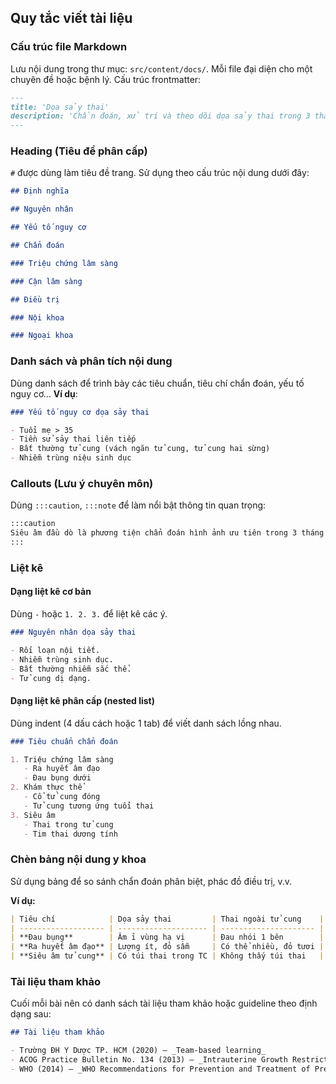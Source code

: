 ## Quy tắc viết tài liệu

### Cấu trúc file Markdown

Lưu nội dung trong thư mục: `src/content/docs/`. Mỗi file đại diện cho một chuyên đề hoặc bệnh lý. Cấu trúc frontmatter:

```md
---
title: 'Dọa sảy thai'
description: 'Chẩn đoán, xử trí và theo dõi dọa sảy thai trong 3 tháng đầu'
---
```

### Heading (Tiêu đề phân cấp)

`#` được dùng làm tiêu đề trang. Sử dụng theo cấu trúc nội dung dưới đây:

```md
## Định nghĩa

## Nguyên nhân

## Yếu tố nguy cơ

## Chẩn đoán

### Triệu chứng lâm sàng

### Cận lâm sàng

## Điều trị

### Nội khoa

### Ngoại khoa
```

### Danh sách và phân tích nội dung

Dùng danh sách để trình bày các tiêu chuẩn, tiêu chí chẩn đoán, yếu tố nguy cơ... **Ví dụ**:

```md
### Yếu tố nguy cơ dọa sảy thai

- Tuổi mẹ > 35
- Tiền sử sảy thai liên tiếp
- Bất thường tử cung (vách ngăn tử cung, tử cung hai sừng)
- Nhiễm trùng niệu sinh dục
```

### Callouts (Lưu ý chuyên môn)

Dùng `:::caution`, `:::note` để làm nổi bật thông tin quan trọng:

```md
:::caution
Siêu âm đầu dò là phương tiện chẩn đoán hình ảnh ưu tiên trong 3 tháng đầu thai kỳ.
:::
```

### Liệt kê

#### Dạng liệt kê cơ bản

Dùng `-` hoặc `1. 2. 3.` để liệt kê các ý.

```md
### Nguyên nhân dọa sảy thai

- Rối loạn nội tiết.
- Nhiễm trùng sinh dục.
- Bất thường nhiễm sắc thể.
- Tử cung dị dạng.
```

#### Dạng liệt kê phân cấp (nested list)

Dùng indent (4 dấu cách hoặc 1 tab) để viết danh sách lồng nhau.

```md
### Tiêu chuẩn chẩn đoán

1. Triệu chứng lâm sàng
   - Ra huyết âm đạo
   - Đau bụng dưới
2. Khám thực thể
   - Cổ tử cung đóng
   - Tử cung tương ứng tuổi thai
3. Siêu âm
   - Thai trong tử cung
   - Tim thai dương tính
```

### Chèn bảng nội dung y khoa

Sử dụng bảng để so sánh chẩn đoán phân biệt, phác đồ điều trị, v.v.

**Ví dụ:**

```md
| Tiêu chí            | Dọa sảy thai         | Thai ngoài tử cung    |
| ------------------- | -------------------- | --------------------- |
| **Đau bụng**        | Âm ỉ vùng hạ vị      | Đau nhói 1 bên        |
| **Ra huyết âm đạo** | Lượng ít, đỏ sẫm     | Có thể nhiều, đỏ tươi |
| **Siêu âm tử cung** | Có túi thai trong TC | Không thấy túi thai   |
```

### Tài liệu tham khảo

Cuối mỗi bài nên có danh sách tài liệu tham khảo hoặc guideline theo định dạng sau:

```md
## Tài liệu tham khảo

- Trường ĐH Y Dược TP. HCM (2020) – _Team-based learning_
- ACOG Practice Bulletin No. 134 (2013) – _Intrauterine Growth Restriction_
- WHO (2014) – _WHO Recommendations for Prevention and Treatment of Pre-eclampsia and Eclampsia_
```
